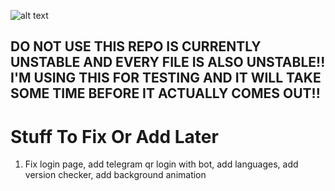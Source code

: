 ![alt text](https://i.postimg.cc/3Rw42qt4/social-previews-index.png)
## DO NOT USE THIS REPO IS CURRENTLY UNSTABLE AND EVERY FILE IS ALSO UNSTABLE!! I'M USING THIS FOR TESTING AND IT WILL TAKE SOME TIME BEFORE IT ACTUALLY COMES OUT!!

# Stuff To Fix Or Add Later
1. Fix login page, add telegram qr login with bot, add languages, add version checker, add background animation

